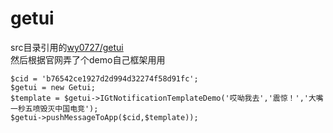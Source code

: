 # getui
src目录引用的[wy0727/getui](https://github.com/wy0727/getui)
<br>然后根据官网弄了个demo自己框架用用
````        
$cid = 'b76542ce1927d2d994d32274f58d91fc';
$getui = new Getui;
$template = $getui->IGtNotificationTemplateDemo('哎呦我去','震惊！','大嘴一秒五喷毁灭中国电竞');
$getui->pushMessageToApp($cid,$template));
````